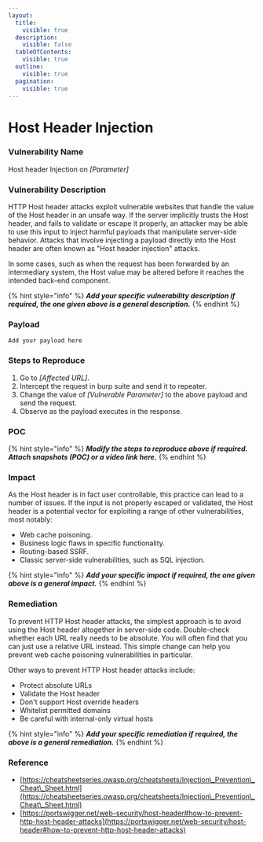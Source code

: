 ```yaml
---
layout:
  title:
    visible: true
  description:
    visible: false
  tableOfContents:
    visible: true
  outline:
    visible: true
  pagination:
    visible: true
---
```


# Host Header Injection

### **Vulnerability Name**

Host header Injection on _\[Parameter]_

### **Vulnerability Description**

HTTP Host header attacks exploit vulnerable websites that handle the value of the Host header in an unsafe way. If the server implicitly trusts the Host header, and fails to validate or escape it properly, an attacker may be able to use this input to inject harmful payloads that manipulate server-side behavior. Attacks that involve injecting a payload directly into the Host header are often known as "Host header injection" attacks.

In some cases, such as when the request has been forwarded by an intermediary system, the Host value may be altered before it reaches the intended back-end component.

{% hint style="info" %}
_**Add your specific vulnerability description if required, the one given above is a general description.**_
{% endhint %}

### **Payload**

```
Add your payload here
```

### Steps to Reproduce

1. Go to _\[Affected URL]_.
2. Intercept the request in burp suite and send it to repeater.
3. Change the value of _\[Vulnerable Parameter]_ to the above payload and send the request.
4. Observe as the payload executes in the response.

### **POC**

{% hint style="info" %}
_**Modify the steps to reproduce above if required. Attach snapshots (POC) or a video link here.**_
{% endhint %}

### **Impact**

As the Host header is in fact user controllable, this practice can lead to a number of issues. If the input is not properly escaped or validated, the Host header is a potential vector for exploiting a range of other vulnerabilities, most notably:

* Web cache poisoning.
* Business logic flaws in specific functionality.
* Routing-based SSRF.
* Classic server-side vulnerabilities, such as SQL injection.

{% hint style="info" %}
_**Add your specific impact if required, the one given above is a general impact.**_
{% endhint %}

### **Remediation**

To prevent HTTP Host header attacks, the simplest approach is to avoid using the Host header altogether in server-side code. Double-check whether each URL really needs to be absolute. You will often find that you can just use a relative URL instead. This simple change can help you prevent web cache poisoning vulnerabilities in particular.

Other ways to prevent HTTP Host header attacks include:

* Protect absolute URLs
* Validate the Host header
* Don't support Host override headers
* Whitelist permitted domains
* Be careful with internal-only virtual hosts

{% hint style="info" %}
_**Add your specific remediation if required, the above is a general remediation.**_
{% endhint %}

### Reference

* [https://cheatsheetseries.owasp.org/cheatsheets/Injection\_Prevention\_Cheat\_Sheet.html](https://cheatsheetseries.owasp.org/cheatsheets/Injection\_Prevention\_Cheat\_Sheet.html)
* [https://portswigger.net/web-security/host-header#how-to-prevent-http-host-header-attacks](https://portswigger.net/web-security/host-header#how-to-prevent-http-host-header-attacks)
